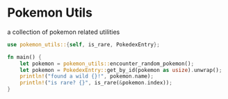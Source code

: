 # Pokemon Utils

a collection of pokemon related utilities

```rust
use pokemon_utils::{self, is_rare, PokedexEntry};

fn main() {
    let pokemon = pokemon_utils::encounter_random_pokemon();
    let pokemon = PokedexEntry::get_by_id(pokemon as usize).unwrap();
    println!("found a wild {}!", pokemon.name);
    println!("is rare? {}", is_rare(&pokemon.index));
}
```
